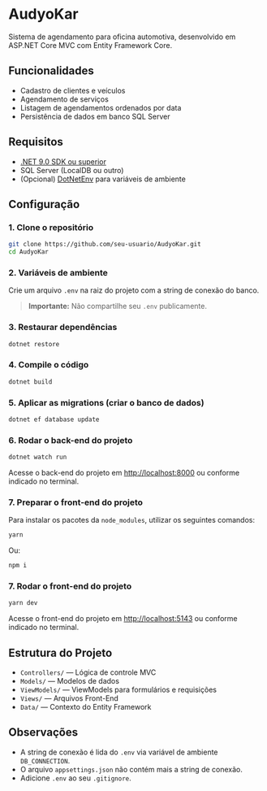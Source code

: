 # AudyoKar

Sistema de agendamento para oficina automotiva, desenvolvido em ASP.NET Core MVC com Entity Framework Core.

## Funcionalidades

- Cadastro de clientes e veículos
- Agendamento de serviços
- Listagem de agendamentos ordenados por data
- Persistência de dados em banco SQL Server

## Requisitos

- [.NET 9.0 SDK ou superior](https://dotnet.microsoft.com/download)
- SQL Server (LocalDB ou outro)
- (Opcional) [DotNetEnv](https://www.nuget.org/packages/DotNetEnv/) para variáveis de ambiente

## Configuração

### 1. Clone o repositório

```bash
git clone https://github.com/seu-usuario/AudyoKar.git
cd AudyoKar
```

### 2. Variáveis de ambiente

Crie um arquivo `.env` na raiz do projeto com a string de conexão do banco.

> **Importante:** Não compartilhe seu `.env` publicamente.

### 3. Restaurar dependências

```bash
dotnet restore
```

### 4. Compile o código

```bash
dotnet build
```

### 5. Aplicar as migrations (criar o banco de dados)

```bash
dotnet ef database update
```

### 6. Rodar o back-end do projeto

```bash
dotnet watch run
```

Acesse o back-end do projeto em [http://localhost:8000](http://localhost:8000) ou conforme indicado no terminal.

### 7. Preparar o front-end do projeto

Para instalar os pacotes da `node_modules`, utilizar os seguintes comandos:

```bash
yarn
```

Ou:

```bash
npm i
```

### 7. Rodar o front-end do projeto

```bash
yarn dev
```

Acesse o front-end do projeto em [http://localhost:5143](http://localhost:5143) ou conforme indicado no terminal.

## Estrutura do Projeto

- `Controllers/` — Lógica de controle MVC
- `Models/` — Modelos de dados
- `ViewModels/` — ViewModels para formulários e requisições
- `Views/` — Arquivos Front-End
- `Data/` — Contexto do Entity Framework

## Observações

- A string de conexão é lida do `.env` via variável de ambiente `DB_CONNECTION`.
- O arquivo `appsettings.json` não contém mais a string de conexão.
- Adicione `.env` ao seu `.gitignore`.
